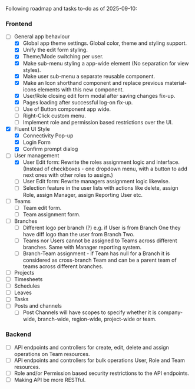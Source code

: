 Following roadmap and tasks to-do as of 2025-09-10:
### Frontend
- [ ] General app behaviour
  - [X] Global app theme settings. Global color, theme and styling support. 
  - [X] Unify the edit form styling.
  - [x] Theme/Mode switching per user.
  - [X] Make sub-menu styling a app-wide element (No separation for view styles).
  - [X] Make user sub-menu a separate reusable component.
  - [X] Make an Icon shorthand component and replace previous material-icons elements with this new component.
  - [X] User/Role closing edit form modal after saving changes fix-up.
  - [X] Pages loading after successful log-on fix-up.
  - [ ] Use of Button component app wide.
  - [ ] Right-Click custom menu.
  - [ ] Implement role and permission based restrictions over the UI.
- [X] Fluent UI Style
  - [X] Connectivity Pop-up
  - [X] Login Form
  - [X] Confirm prompt dialog
- [ ] User management
  - [X] User Edit form: Rewrite the roles assignment logic and interface. (Instead of checkboxes - one dropdown menu, with a button to add next ones with other roles to assign.)
  - [ ] User Edit form: Rewrite managers assignment logic likewise. 
  - [ ] Selection feature in the user lists with actions like delete, assign Role, assign Manager, assign Reporting User etc.
- [ ] Teams
  - [ ] Team edit form.
  - [ ] Team assignment form.
- [ ] Branches
  - [ ] Different logo per branch (?) e.g. if User is from Branch One they have diff logo than the user from Branch Two.
  - [ ] Teams nor Users cannot be assigned to Teams across different branches. Same with Manager reporting system.
  - [ ] Branch-Team assignment - if Team has null for a Branch it is considered as cross-branch Team and can be a parent team of teams across different branches.
- [ ] Projects
- [ ] Timesheets
- [ ] Schedules
- [ ] Leaves
- [ ] Tasks
- [ ] Posts and channels
  - [ ] Post Channels will have scopes to specify whether it is company-wide, branch-wide, region-wide, project-wide or team.
### Backend
- [ ] API endpoints and controllers for create, edit, delete and assign operations on Team resources.
- [ ] API endpoints and controllers for bulk operations User, Role and Team resources.
- [ ] Role and/or Permission based security restrictions to the API endpoints.
- [ ] Making API be more RESTful.